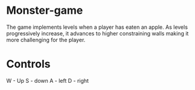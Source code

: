 # Monster-game
The game implements levels when a player has eaten an apple. As levels progressively increase, it advances to higher constraining walls making it more challenging for the player.

# Controls
W - Up
S - down
A - left
D - right
